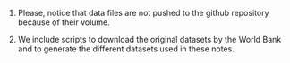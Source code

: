 1. Please, notice that data files are not pushed to the github repository because of their volume.

2. We include scripts to download the original datasets by the World Bank and to generate the different datasets used in these notes.
